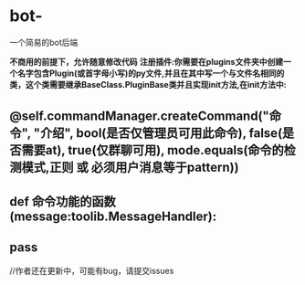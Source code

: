 # bot-
一个简易的bot后端

**不商用的前提下，允许随意修改代码**
**注册插件:你需要在plugins文件夹中创建一个名字包含Plugin(或首字母小写)的py文件,并且在其中写一个与文件名相同的类，这个类需要继承BaseClass.PluginBase类并且实现init方法,在init方法中:**

## @self.commandManager.createCommand("命令", "介绍", bool(是否仅管理员可用此命令), false(是否需要at), true(仅群聊可用), mode.equals(命令的检测模式,正则 或 必须用户消息等于pattern))
## def 命令功能的函数(message:toolib.MessageHandler):
##   pass

//作者还在更新中，可能有bug，请提交issues
